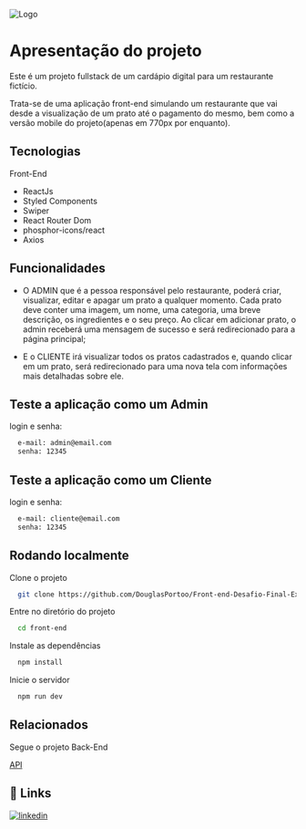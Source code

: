 
![Logo](https://user-images.githubusercontent.com/106932234/204160165-1936c0db-539f-4a11-bf5e-1f3d3f789896.png)


# Apresentação do projeto

Este é um projeto fullstack de um cardápio digital para um restaurante fictício.

Trata-se de uma aplicação front-end simulando um restaurante que vai desde a visualização de um prato até o pagamento do mesmo, bem como a versão mobile do projeto(apenas em 770px por enquanto).





## Tecnologias

Front-End
- ReactJs
- Styled Components
- Swiper
- React Router Dom
- phosphor-icons/react
- Axios









## Funcionalidades

- O ADMIN que é a pessoa responsável pelo restaurante, poderá criar, visualizar, editar e apagar um prato a qualquer momento. Cada prato deve conter uma imagem, um nome, uma categoria, uma breve descrição, os ingredientes e o seu preço. Ao clicar em adicionar prato, o admin receberá uma mensagem de sucesso e será redirecionado para a página principal;

- E o CLIENTE irá visualizar todos os pratos cadastrados e, quando clicar em um prato, será redirecionado para uma nova tela com informações mais detalhadas sobre ele.
## Teste a aplicação como um Admin

login e senha:

```bash
  e-mail: admin@email.com
  senha: 12345
```

## Teste a aplicação como um Cliente

login e senha:

```bash
  e-mail: cliente@email.com
  senha: 12345
```


## Rodando localmente

Clone o projeto

```bash
  git clone https://github.com/DouglasPortoo/Front-end-Desafio-Final-Explorer.git
```

Entre no diretório do projeto

```bash
  cd front-end
```

Instale as dependências

```bash
  npm install
```

Inicie o servidor

```bash
  npm run dev
```


## Relacionados

Segue o projeto Back-End

[API](https://github.com/DouglasPortoo/Back-end-Desafio-Final-Explorer/tree/master)


## 🔗 Links

[![linkedin](https://img.shields.io/badge/linkedin-0A66C2?style=for-the-badge&logo=linkedin&logoColor=white)](https://www.linkedin.com/in/douglasportoo/)


